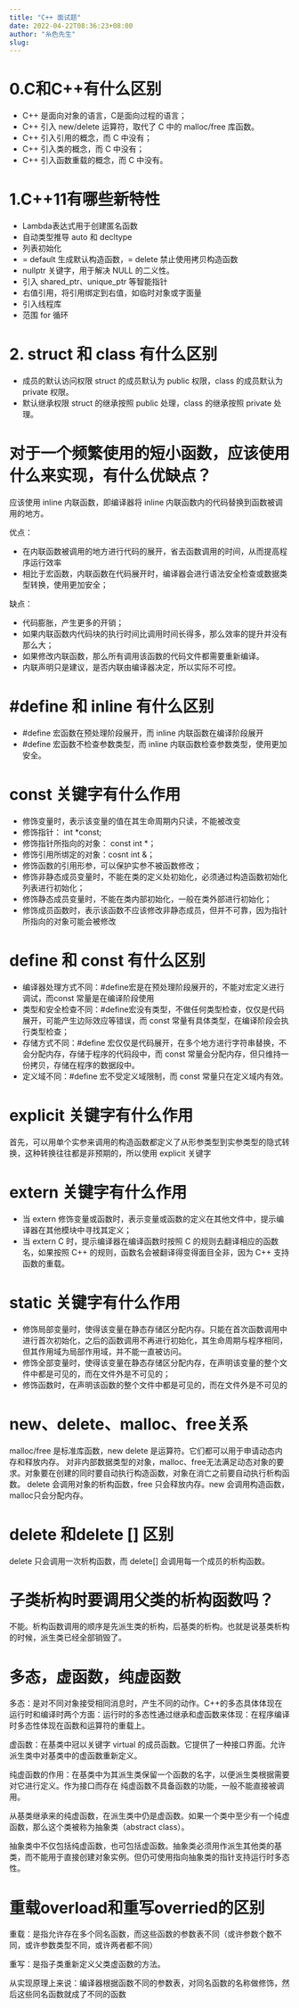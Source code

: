 ```yaml
---
title: "C++ 面试题"
date: 2022-04-22T08:36:23+08:00
author: "糸色先生"
slug: 
---
```


# 0.C和C++有什么区别

- C++ 是面向对象的语言，C是面向过程的语言；
- C++ 引入 new/delete 运算符，取代了 C 中的 malloc/free 库函数。
- C++ 引入引用的概念，而 C 中没有；
- C++ 引入类的概念，而 C 中没有；
- C++ 引入函数重载的概念，而 C 中没有。

# 1.C++11有哪些新特性

* Lambda表达式用于创建匿名函数
* 自动类型推导 auto 和 decltype
* 列表初始化
* = default 生成默认构造函数，= delete 禁止使用拷贝构造函数
* nullptr 关键字，用于解决 NULL 的二义性。
* 引入 shared_ptr、unique_ptr 等智能指针
* 右值引用，将引用绑定到右值，如临时对象或字面量
* 引入线程库
* 范围 for 循环

# 2. struct 和 class 有什么区别
* 成员的默认访问权限
  struct 的成员默认为 public 权限，class 的成员默认为 private 权限。
* 默认继承权限
  struct 的继承按照 public 处理，class 的继承按照 private 处理。

# 对于一个频繁使用的短小函数，应该使用什么来实现，有什么优缺点？
  
应该使用 inline 内联函数，即编译器将 inline 内联函数内的代码替换到函数被调用的地方。

优点：
  * 在内联函数被调用的地方进行代码的展开，省去函数调用的时间，从而提高程序运行效率
  * 相比于宏函数，内联函数在代码展开时，编译器会进行语法安全检查或数据类型转换，使用更加安全；

缺点：
  * 代码膨胀，产生更多的开销；
  * 如果内联函数内代码块的执行时间比调用时间长得多，那么效率的提升并没有那么大；
  * 如果修改内联函数，那么所有调用该函数的代码文件都需要重新编译。
  * 内联声明只是建议，是否内联由编译器决定，所以实际不可控。

# #define 和 inline 有什么区别

* #define 宏函数在预处理阶段展开，而 inline 内联函数在编译阶段展开
* #define 宏函数不检查参数类型，而 inline 内联函数检查参数类型，使用更加安全。

# const 关键字有什么作用

* 修饰变量时，表示该变量的值在其生命周期内只读，不能被改变
* 修饰指针： int *const;
* 修饰指针所指向的对象： const int *；
* 修饰引用所绑定的对象：cosnt int &；
* 修饰函数的引用形参，可以保护实参不被函数修改；
* 修饰非静态成员变量时，不能在类的定义处初始化，必须通过构造函数初始化列表进行初始化；
* 修饰静态成员变量时，不能在类内部初始化，一般在类外部进行初始化；
* 修饰成员函数时，表示该函数不应该修改非静态成员，但并不可靠，因为指针所指向的对象可能会被修改

# define 和 const 有什么区别

- 编译器处理方式不同：#define宏是在预处理阶段展开的，不能对宏定义进行调试，而const 常量是在编译阶段使用
- 类型和安全检查不同：#define宏没有类型，不做任何类型检查，仅仅是代码展开，可能产生边际效应等错误，而 const 常量有具体类型，在编译阶段会执行类型检查；
- 存储方式不同：#define 宏仅仅是代码展开，在多个地方进行字符串替换，不会分配内存，存储于程序的代码段中，而 const 常量会分配内存，但只维持一份拷贝，存储在程序的数据段中。
- 定义域不同：#define 宏不受定义域限制，而 const 常量只在定义域内有效。

# explicit 关键字有什么作用

首先，可以用单个实参来调用的构造函数都定义了从形参类型到实参类型的隐式转换，这种转换往往都是非预期的，所以使用 explicit 关键字

# extern 关键字有什么作用

* 当 extern 修饰变量或函数时，表示变量或函数的定义在其他文件中，提示编译器在其他模块中寻找其定义；
* 当 extern C 时，提示编译器在编译函数时按照 C 的规则去翻译相应的函数名，如果按照 C++ 的规则，函数名会被翻译得变得面目全非，因为 C++ 支持函数的重载。

# static 关键字有什么作用

* 修饰局部变量时，使得该变量在静态存储区分配内存。只能在首次函数调用中进行首次初始化，之后的函数调用不再进行初始化，其生命周期与程序相同，但其作用域为局部作用域，并不能一直被访问。
* 修饰全部变量时，使得该变量在静态存储区分配内存，在声明该变量的整个文件中都是可见的，而在文件外是不可见的；
* 修饰函数时，在声明该函数的整个文件中都是可见的，而在文件外是不可见的

# new、delete、malloc、free关系

malloc/free 是标准库函数，new delete 是运算符。它们都可以用于申请动态内存和释放内存。
对非内部数据类型的对象，malloc、free无法满足动态对象的要求。对象要在创建的同时要自动执行构造函数，对象在消亡之前要自动执行析构函数。
delete 会调用对象的析构函数，free 只会释放内存。new 会调用构造函数，malloc只会分配内存。

# delete 和delete [] 区别

delete 只会调用一次析构函数，而 delete[] 会调用每一个成员的析构函数。

# 子类析构时要调用父类的析构函数吗？

不能。析构函数调用的顺序是先派生类的析构，后基类的析构。也就是说基类析构的时候，派生类已经全部销毁了。

# 多态，虚函数，纯虚函数

多态：是对不同对象接受相同消息时，产生不同的动作。C++的多态具体体现在运行时和编译时两个方面：运行时的多态性通过继承和虚函数来体现：在程序编译时多态性体现在函数和运算符的重载上。

虚函数：在基类中冠以关键字 virtual 的成员函数。它提供了一种接口界面。允许派生类中对基类中的虚函数重新定义。

纯虚函数的作用：在基类中为其派生类保留一个函数的名字，以便派生类根据需要对它进行定义。作为接口而存在 纯虚函数不具备函数的功能，一般不能直接被调用。

从基类继承来的纯虚函数，在派生类中仍是虚函数。如果一个类中至少有一个纯虚函数，那么这个类被称为抽象类（abstract class）。

抽象类中不仅包括纯虚函数，也可包括虚函数。抽象类必须用作派生其他类的基类，而不能用于直接创建对象实例。但仍可使用指向抽象类的指针支持运行时多态性。 

# 重载overload和重写overried的区别

重载：是指允许存在多个同名函数，而这些函数的参数表不同（或许参数个数不同，或许参数类型不同，或许两者都不同）

重写：是指子类重新定义父类虚函数的方法。

从实现原理上来说：编译器根据函数不同的参数表，对同名函数的名称做修饰，然后这些同名函数就成了不同的函数